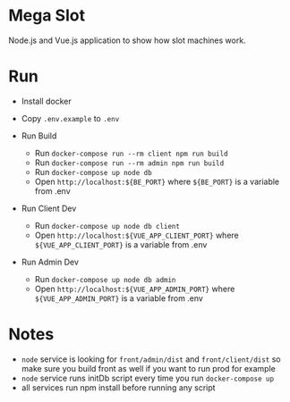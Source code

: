 # Mega Slot
Node.js and Vue.js application to show how slot machines work.

# Run
 - Install docker
 - Copy `.env.example` to `.env`
 
 - Run Build
   - Run `docker-compose run --rm client npm run build`
   - Run `docker-compose run --rm admin npm run build`
   - Run `docker-compose up node db`
   - Open `http://localhost:${BE_PORT}` where `${BE_PORT}` is a variable from .env
 
 - Run Client Dev
   - Run `docker-compose up node db client`
   - Open `http://localhost:${VUE_APP_CLIENT_PORT}` where `${VUE_APP_CLIENT_PORT}` is a variable from .env
 
 - Run Admin Dev
   - Run `docker-compose up node db admin`
   - Open `http://localhost:${VUE_APP_ADMIN_PORT}` where `${VUE_APP_ADMIN_PORT}` is a variable from .env
 
# Notes
 - `node` service is looking for `front/admin/dist` and `front/client/dist` so make sure you build front as well if you want to run prod for example
 - `node` service runs initDb script every time you run `docker-compose up`
 - all services run npm install before running any script
